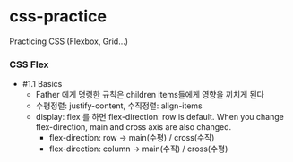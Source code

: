 # css-practice

Practicing CSS (Flexbox, Grid...)

### CSS Flex

- #1.1 Basics
  - Father 에게 명령한 규칙은 children items들에게 영향을 끼치게 된다
  - 수평정렬: justify-content, 수직정렬: align-items
  - display: flex 를 하면 flex-direction: row is default. When you change flex-direction, main and cross axis are also changed.
    - flex-direction: row -> main(수평) / cross(수직)
    - flex-direction: column -> main(수직) / cross(수평)